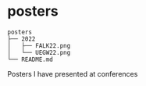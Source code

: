 # posters

```
posters
├── 2022
│   ├── FALK22.png
│   └── UEGW22.png
└── README.md
```

Posters I have presented at conferences
